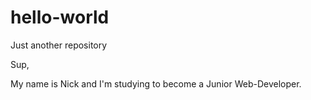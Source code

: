 # hello-world
Just another repository


Sup,

My name is Nick and I'm studying to become a Junior Web-Developer. 
